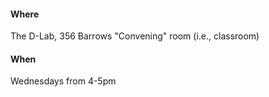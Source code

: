 #### Where

The D-Lab, 356 Barrows "Convening" room (i.e., classroom)

#### When

Wednesdays from 4-5pm
